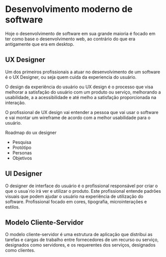 # Desenvolvimento moderno de software

Hoje o desenvolvimento de software em sua grande maioria é focado em ter como base o desenvolvimento web, ao contrário do que era antigamente que era em desktop.

## UX Designer

Um dos primeiros profissionais a atuar no desenvolvimento de um software é o UX Designer, ou seja quem cuida da experiencia do usuário.

O design da experiência do usuário ou UX design é o processo que visa melhorar a satisfação do usuário com um produto ou serviço, melhorando a usabilidade, a a acessibilidade e até melho a satisfação proporcionada na interação.

O profissional de UX design vai entender a pessoa que vai usar o software e vai montar um wireframe de acordo com a melhor usabilidade para o usuário.

Roadmap do ux designer
* Pesquisa
* Protótipo
* Personas
* Objetivos

## UI Designer

O designer de interface do usuário é o profissional responsável por criar o que o usua´rio irá ver e utilizar o produto. Este profissional entende padrões visuais que podem ajudar o usuário na experiência de utilização do software.
Profissional focado em cores, tipografia, microinterações e estilos.

## Modelo Cliente-Servidor

O modelo cliente-servidor é uma estrutura de aplicação que distribui as tarefas e cargas de trabalho entre fornecedores de um recurso ou serviço, designados como servidores, e os requerentes dos serviços, designados como clientes.

